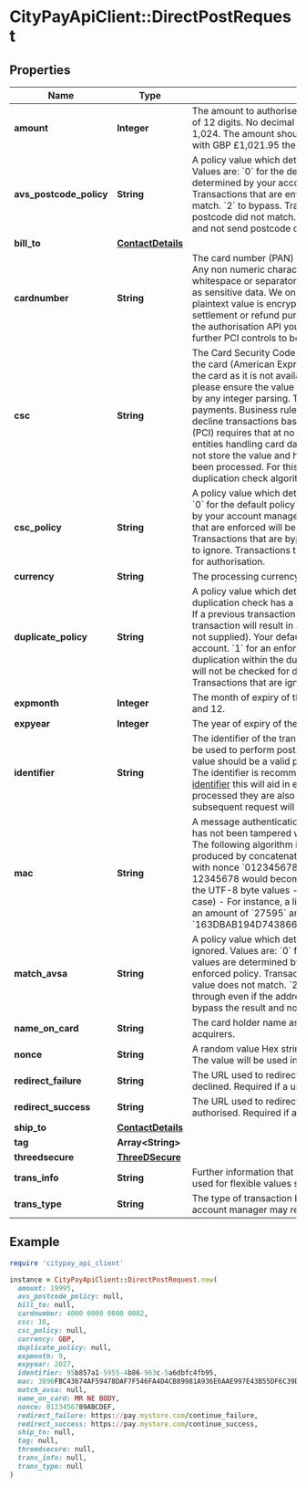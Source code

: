 # CityPayApiClient::DirectPostRequest

## Properties

| Name | Type | Description | Notes |
| ---- | ---- | ----------- | ----- |
| **amount** | **Integer** | The amount to authorise in the lowest unit of currency with a variable length to a maximum of 12 digits.  No decimal points are to be included and no divisional characters such as 1,024.  The amount should be the total amount required for the transaction.  For example with GBP £1,021.95 the amount value is 102195.  |  |
| **avs_postcode_policy** | **String** | A policy value which determines whether an AVS postcode policy is enforced or bypassed.  Values are:   &#x60;0&#x60; for the default policy (default value if not supplied). Your default values are determined by your account manager on setup of the account.   &#x60;1&#x60; for an enforced policy. Transactions that are enforced will be rejected if the AVS postcode numeric value does not match.   &#x60;2&#x60; to bypass. Transactions that are bypassed will be allowed through even if the postcode did not match.   &#x60;3&#x60; to ignore. Transactions that are ignored will bypass the result and not send postcode details for authorisation.  | [optional] |
| **bill_to** | [**ContactDetails**](ContactDetails.md) |  | [optional] |
| **cardnumber** | **String** | The card number (PAN) with a variable length to a maximum of 21 digits in numerical form. Any non numeric characters will be stripped out of the card number, this includes whitespace or separators internal of the provided value.  The card number must be treated as sensitive data. We only provide an obfuscated value in logging and reporting.  The plaintext value is encrypted in our database using AES 256 GMC bit encryption for settlement or refund purposes.  When providing the card number to our gateway through the authorisation API you will be handling the card data on your application. This will require further PCI controls to be in place and this value must never be stored.  |  |
| **csc** | **String** | The Card Security Code (CSC) (also known as CV2/CVV2) is normally found on the back of the card (American Express has it on the front). The value helps to identify possession of the card as it is not available within the chip or magnetic swipe.  When forwarding the CSC, please ensure the value is a string as some values start with 0 and this will be stripped out by any integer parsing.  The CSC number aids fraud prevention in Mail Order and Internet payments.  Business rules are available on your account to identify whether to accept or decline transactions based on mismatched results of the CSC.  The Payment Card Industry (PCI) requires that at no stage of a transaction should the CSC be stored.  This applies to all entities handling card data.  It should also not be used in any hashing process.  CityPay do not store the value and have no method of retrieving the value once the transaction has been processed. For this reason, duplicate checking is unable to determine the CSC in its duplication check algorithm.  | [optional] |
| **csc_policy** | **String** | A policy value which determines whether a CSC policy is enforced or bypassed.  Values are:   &#x60;0&#x60; for the default policy (default value if not supplied). Your default values are determined by your account manager on setup of the account.   &#x60;1&#x60; for an enforced policy. Transactions that are enforced will be rejected if the CSC value does not match.   &#x60;2&#x60; to bypass. Transactions that are bypassed will be allowed through even if the CSC did not match.   &#x60;3&#x60; to ignore. Transactions that are ignored will bypass the result and not send the CSC details for authorisation.  | [optional] |
| **currency** | **String** | The processing currency for the transaction. Will default to the merchant account currency. | [optional] |
| **duplicate_policy** | **String** | A policy value which determines whether a duplication policy is enforced or bypassed. A duplication check has a window of time set against your account within which it can action. If a previous transaction with matching values occurred within the window, any subsequent transaction will result in a T001 result.  Values are   &#x60;0&#x60; for the default policy (default value if not supplied). Your default values are determined by your account manager on setup of the account.   &#x60;1&#x60; for an enforced policy. Transactions that are enforced will be checked for duplication within the duplication window.   &#x60;2&#x60; to bypass. Transactions that are bypassed will not be checked for duplication within the duplication window.   &#x60;3&#x60; to ignore. Transactions that are ignored will have the same affect as bypass.  | [optional] |
| **expmonth** | **Integer** | The month of expiry of the card. The month value should be a numerical value between 1 and 12.  |  |
| **expyear** | **Integer** | The year of expiry of the card.  |  |
| **identifier** | **String** | The identifier of the transaction to process. The value should be a valid reference and may be used to perform  post processing actions and to aid in reconciliation of transactions.  The value should be a valid printable string with ASCII character ranges from 0x32 to 0x127.  The identifier is recommended to be distinct for each transaction such as a [random unique identifier](https://en.wikipedia.org/wiki/Universally_unique_identifier) this will aid in ensuring each transaction is identifiable.  When transactions are processed they are also checked for duplicate requests. Changing the identifier on a subsequent request will ensure that a transaction is considered as different.  |  |
| **mac** | **String** | A message authentication code ensures the data is authentic and that the intended amount has not been tampered with. The mac value is generated using a hash-based mac value. The following algorithm is used. - A key (k) is derived from your licence key - A value (v) is produced by concatenating the nonce, amount value and identifier, such as a purchase   with nonce &#x60;0123456789ABCDEF&#x60; an amount of £275.95 and an identifier of OD-12345678 would become   &#x60;0123456789ABCDEF27595OD-12345678&#x60; and extracting the UTF-8 byte values - The result from HMAC_SHA256(k, v) is hex-encoded (upper-case) - For instance, a licence key of &#x60;LK123456789&#x60;, a nonce of &#x60;0123456789ABCDEF&#x60;, an amount of &#x60;27595&#x60; and an identifier of &#x60;OD-12345678&#x60;  would generate a MAC of &#x60;163DBAB194D743866A9BCC7FC9C8A88FCD99C6BBBF08D619291212D1B91EE12E&#x60;.  |  |
| **match_avsa** | **String** | A policy value which determines whether an AVS address policy is enforced, bypassed or ignored.  Values are:   &#x60;0&#x60; for the default policy (default value if not supplied). Your default values are determined by your account manager on setup of the account.   &#x60;1&#x60; for an enforced policy. Transactions that are enforced will be rejected if the AVS address numeric value does not match.   &#x60;2&#x60; to bypass. Transactions that are bypassed will be allowed through even if the address did not match.   &#x60;3&#x60; to ignore. Transactions that are ignored will bypass the result and not send address numeric details for authorisation.  | [optional] |
| **name_on_card** | **String** | The card holder name as appears on the card such as MR N E BODY. Required for some acquirers.  | [optional] |
| **nonce** | **String** | A random value Hex string (uppercase) which is provided to the API to perform a digest. The value will be used in any digest function.  | [optional] |
| **redirect_failure** | **String** | The URL used to redirect back to your site when a transaction has been rejected or declined. Required if a url-encoded request.  | [optional] |
| **redirect_success** | **String** | The URL used to redirect back to your site when a transaction has been tokenised or authorised. Required if a url-encoded request.  | [optional] |
| **ship_to** | [**ContactDetails**](ContactDetails.md) |  | [optional] |
| **tag** | **Array&lt;String&gt;** |  | [optional] |
| **threedsecure** | [**ThreeDSecure**](ThreeDSecure.md) |  | [optional] |
| **trans_info** | **String** | Further information that can be added to the transaction will display in reporting. Can be used for flexible values such as operator id. | [optional] |
| **trans_type** | **String** | The type of transaction being submitted. Normally this value is not required and your account manager may request that you set this field. | [optional] |

## Example

```ruby
require 'citypay_api_client'

instance = CityPayApiClient::DirectPostRequest.new(
  amount: 19995,
  avs_postcode_policy: null,
  bill_to: null,
  cardnumber: 4000 0000 0000 0002,
  csc: 10,
  csc_policy: null,
  currency: GBP,
  duplicate_policy: null,
  expmonth: 9,
  expyear: 2027,
  identifier: 95b857a1-5955-4b86-963c-5a6dbfc4fb95,
  mac: 3896FBC43674AF59478DAF7F546FA4D4CB89981A936E6AAE997E43B55DF6C39D,
  match_avsa: null,
  name_on_card: MR NE BODY,
  nonce: 0123456789ABCDEF,
  redirect_failure: https://pay.mystore.com/continue_failure,
  redirect_success: https://pay.mystore.com/continue_success,
  ship_to: null,
  tag: null,
  threedsecure: null,
  trans_info: null,
  trans_type: null
)
```

